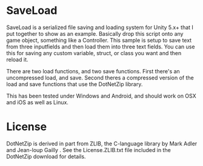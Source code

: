SaveLoad
==========

SaveLoad is a serialized file saving and loading system for Unity 5.x+ that I put together to show as an example. Basically drop this script onto any game object, something like a Controller. This sample is setup to save text from three inputfields and then load them into three text fields. You can use this for saving any custom variable, struct, or class you want and then reload it.

There are two load functions, and two save functions. First there's an uncompressed load, and save. Second theres a compressed version of the load and save functions that use the DotNetZip library. 

This has been tested under Windows and Android, and should work on OSX and iOS as well as Linux.


License
=======

DotNetZip is derived in part from ZLIB, the C-language library by Mark
Adler and Jean-loup Gailly .  See the License.ZLIB.txt file included in
the DotNetZip download for details.
